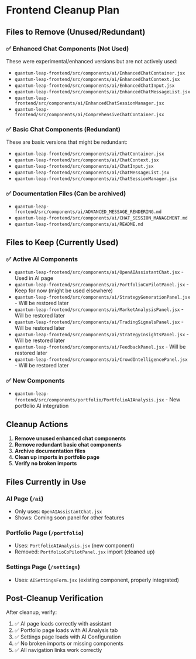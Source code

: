 # Frontend Cleanup Plan

## Files to Remove (Unused/Redundant)

### ✅ **Enhanced Chat Components (Not Used)**
These were experimental/enhanced versions but are not actively used:
- `quantum-leap-frontend/src/components/ai/EnhancedChatContainer.jsx`
- `quantum-leap-frontend/src/components/ai/EnhancedChatContext.jsx`
- `quantum-leap-frontend/src/components/ai/EnhancedChatInput.jsx`
- `quantum-leap-frontend/src/components/ai/EnhancedChatMessageList.jsx`
- `quantum-leap-frontend/src/components/ai/EnhancedChatSessionManager.jsx`
- `quantum-leap-frontend/src/components/ai/ComprehensiveChatContainer.jsx`

### ✅ **Basic Chat Components (Redundant)**
These are basic versions that might be redundant:
- `quantum-leap-frontend/src/components/ai/ChatContainer.jsx`
- `quantum-leap-frontend/src/components/ai/ChatContext.jsx`
- `quantum-leap-frontend/src/components/ai/ChatInput.jsx`
- `quantum-leap-frontend/src/components/ai/ChatMessageList.jsx`
- `quantum-leap-frontend/src/components/ai/ChatSessionManager.jsx`

### ✅ **Documentation Files (Can be archived)**
- `quantum-leap-frontend/src/components/ai/ADVANCED_MESSAGE_RENDERING.md`
- `quantum-leap-frontend/src/components/ai/CHAT_SESSION_MANAGEMENT.md`
- `quantum-leap-frontend/src/components/ai/README.md`

## Files to Keep (Currently Used)

### ✅ **Active AI Components**
- `quantum-leap-frontend/src/components/ai/OpenAIAssistantChat.jsx` - Used in AI page
- `quantum-leap-frontend/src/components/ai/PortfolioCoPilotPanel.jsx` - Keep for now (might be used elsewhere)
- `quantum-leap-frontend/src/components/ai/StrategyGenerationPanel.jsx` - Will be restored later
- `quantum-leap-frontend/src/components/ai/MarketAnalysisPanel.jsx` - Will be restored later
- `quantum-leap-frontend/src/components/ai/TradingSignalsPanel.jsx` - Will be restored later
- `quantum-leap-frontend/src/components/ai/StrategyInsightsPanel.jsx` - Will be restored later
- `quantum-leap-frontend/src/components/ai/FeedbackPanel.jsx` - Will be restored later
- `quantum-leap-frontend/src/components/ai/CrowdIntelligencePanel.jsx` - Will be restored later

### ✅ **New Components**
- `quantum-leap-frontend/src/components/portfolio/PortfolioAIAnalysis.jsx` - New portfolio AI integration

## Cleanup Actions

1. **Remove unused enhanced chat components**
2. **Remove redundant basic chat components** 
3. **Archive documentation files**
4. **Clean up imports in portfolio page**
5. **Verify no broken imports**

## Files Currently in Use

### **AI Page (`/ai`)**
- Only uses: `OpenAIAssistantChat.jsx`
- Shows: Coming soon panel for other features

### **Portfolio Page (`/portfolio`)**
- Uses: `PortfolioAIAnalysis.jsx` (new component)
- Removed: `PortfolioCoPilotPanel.jsx` import (cleaned up)

### **Settings Page (`/settings`)**
- Uses: `AISettingsForm.jsx` (existing component, properly integrated)

## Post-Cleanup Verification

After cleanup, verify:
1. ✅ AI page loads correctly with assistant
2. ✅ Portfolio page loads with AI Analysis tab
3. ✅ Settings page loads with AI Configuration
4. ✅ No broken imports or missing components
5. ✅ All navigation links work correctly